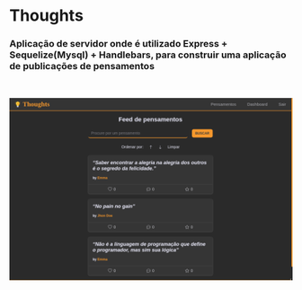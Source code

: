 # Thoughts

### Aplicação de servidor onde é utilizado Express + Sequelize(Mysql) + Handlebars, para construir uma aplicação de publicações de pensamentos

<br>

![Image preview](https://github.com/LucasLuccaCode/thoughts/blob/main/public/img/preview.png)